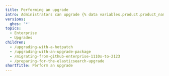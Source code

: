 ```yaml
---
title: Performing an upgrade
intro: Administrators can upgrade {% data variables.product.product_name %} using an appropriate upgrade package.
versions:
  ghes: '*'
topics:
  - Enterprise
  - Upgrades
children:
  - /upgrading-with-a-hotpatch
  - /upgrading-with-an-upgrade-package
  - /migrating-from-github-enterprise-1110x-to-2123
  - /preparing-for-the-elasticsearch-upgrade
shortTitle: Perform an upgrade
---
```

